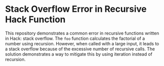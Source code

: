 # Stack Overflow Error in Recursive Hack Function
This repository demonstrates a common error in recursive functions written in Hack: stack overflow. The `foo` function calculates the factorial of a number using recursion. However, when called with a large input, it leads to a stack overflow because of the excessive number of recursive calls. The solution demonstrates a way to mitigate this by using iteration instead of recursion.